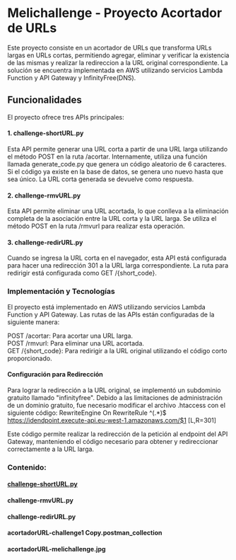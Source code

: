 # Melichallenge - Proyecto Acortador de URLs 
Este proyecto consiste en un acortador de URLs que transforma URLs largas en URLs cortas, permitiendo agregar, eliminar y verificar la existencia de las mismas y realizar la redireccion a la URL original correspondiente. La solución se encuentra implementada en AWS utilizando servicios Lambda Function y API Gateway y InfinityFree(DNS).

## Funcionalidades
El proyecto ofrece tres APIs principales:

#### 1. challenge-shortURL.py
Esta API permite generar una URL corta a partir de una URL larga utilizando el método POST en la ruta /acortar. Internamente, utiliza una función llamada generate_code.py que genera un código aleatorio de 6 caracteres. Si el código ya existe en la base de datos, se genera uno nuevo hasta que sea único. La URL corta generada se devuelve como respuesta.

#### 2. challenge-rmvURL.py
Esta API permite eliminar una URL acortada, lo que conlleva a la eliminación completa de la asociación entre la URL corta y la URL larga. Se utiliza el método POST en la ruta /rmvurl para realizar esta operación.

#### 3. challenge-redirURL.py
Cuando se ingresa la URL corta en el navegador, esta API está configurada para hacer una redirección 301 a la URL larga correspondiente. La ruta para redirigir está configurada como GET /{short_code}.

### Implementación y Tecnologías
El proyecto está implementado en AWS utilizando servicios Lambda Function y API Gateway. Las rutas de las APIs están configuradas de la siguiente manera:

POST /acortar: Para acortar una URL larga.  
POST /rmvurl: Para eliminar una URL acortada.  
GET /{short_code}: Para redirigir a la URL original utilizando el código corto proporcionado.  

#### Configuración para Redirección
Para lograr la redirección a la URL original, se implementó un subdominio gratuito llamado "infinityfree". Debido a las limitaciones de administración de un dominio gratuito, fue necesario modificar el archivo .htaccess con el siguiente código:
RewriteEngine On
RewriteRule ^(.*)$ https://idendpoint.execute-api.eu-west-1.amazonaws.com/$1 [L,R=301]

Este código permite realizar la redirección de la petición al endpoint del API Gateway, manteniendo el código necesario para obtener y redireccionar correctamente a la URL larga.

### Contenido:
#### [challenge-shortURL.py](challenge-redirURL.py)
#### challenge-rmvURL.py
#### challenge-redirURL.py
#### acortadorURL-challenge1 Copy.postman_collection
#### acortadorURL-melichallenge.jpg
